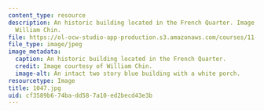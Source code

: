 ```yaml
---
content_type: resource
description: An historic building located in the French Quarter. Image courtesy of
  William Chin.
file: https://ol-ocw-studio-app-production.s3.amazonaws.com/courses/11-027-city-to-city-comparing-researching-and-writing-about-cities-new-orleans-spring-2011/cf3589b674badd587a10ed2becd43e3b_1047.jpg
file_type: image/jpeg
image_metadata:
  caption: An historic building located in the French Quarter.
  credit: Image courtesy of William Chin.
  image-alt: An intact two story blue building with a white porch.
resourcetype: Image
title: 1047.jpg
uid: cf3589b6-74ba-dd58-7a10-ed2becd43e3b
---
```


